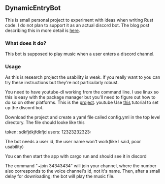 
## DynamicEntryBot

This is small personal project to experiment with ideas when writing Rust code.
I do not plan to support it as an actual discord bot. The blog post 
describing this in more detail is [here](https://mitigatingfailure.com/Design%20Patterns%20in%20Rust.html).

### What does it do?

This bot is supposed to play music when a user enters a discord channel.

### Usage  
As this is research project the usability is weak. If you really want to
you can try these instructions but they're not particularly robust.

You need to have youtube-dl working from the command line. I use linux so
this is easy with the package manager but you'll need to figure out how to 
do so on other platforms. This is the [project](https://github.com/ytdl-org/youtube-dl).
youtube 
Use [this](https://discordpy.readthedocs.io/en/latest/discord.html) tutorial to set up the discord bot.

Download the project and create a yaml file called config.yml in the top level directory. The file should looke like this

token: sdkfjdkjfdkfjd
users:
  12323232323:<youtube link>
  
The bot needs a user id, the user name won't work(like I said, poor usability)

You can then start the app with cargo run and should see it in discord

The command "~join 34343434" will join your channel, where the number also corresponds to 
the voice channel's id, not it's name. Then, after a small delay for downloading; the bot 
will play the music file.
